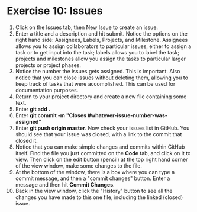 Exercise 10: Issues
===================

1. Click on the Issues tab, then New Issue to create an issue.
2. Enter a title and a description and hit submit. Notice the options on
   the right hand side: Assignees, Labels, Projects, and Milestone.
   Assignees allows you to assign collaborators to particular issues,
   either to assign a task or to get input into the task; labels allows
   you to label the task; projects and milestones allow you assign the
   tasks to particular larger projects or project phases.
3. Notice the number the issues gets assigned. This is important. Also
   notice that you can close issues without deleting them, allowing you
   to keep track of tasks that were accomplished. This can be used for
   documentation purposes.
4. Return to your project directory and create a new file containing
   some text. 
5. Enter **git add .**
6. Enter **git commit -m "Closes #whatever-issue-number-was-assigned"**
7. Enter **git push origin master**. Now check your issues list in
   GitHub. You should see that your issue was closed, with a link to the
   commit that closed it.
8. Notice that you can make simple changes and commits within GitHub itself. Find the file you just committed on the **Code** tab, and click on it to view. Then click on the edit button (pencil) at the top right hand corner of the view window, make some changes to the file.
9. At the bottom of the window, there is a box where you can type a commit message, and then a "commit changes" button. Enter a message and then hit **Commit Changes**.
10. Back in the view window, click the "History" button to see all the changes you have made to this one file, including the linked (closed) issue.
   
